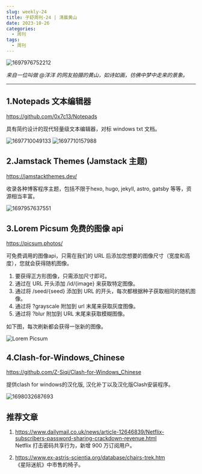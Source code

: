 ```yaml
---
slug: weekly-24
title: 子舒周刊-24 | 清晨黄山
date: 2023-10-26
categories:
  - 周刊
tags:
  - 周刊
---
```


![1697976752212](https://imgurl.zishu.me/images/1697976752212.jpg)

*来自一位叫做 @洋洋 的网友拍摄的黄山，如诗如画，彷佛中梦中走来的景象。*

---

## 1.Notepads 文本编辑器

https://github.com/0x7c13/Notepads

具有简约设计的现代轻量级文本编辑器，对标 windows txt 文档。

![1697710049133](https://imgurl.zishu.me/images/1697710049133.jpg)
![1697710157988](https://imgurl.zishu.me/images/1697710157988.jpg)

## 2.Jamstack Themes (Jamstack 主题) 

https://jamstackthemes.dev/

收录各种博客程序主题，包括不限于hexo, hugo, jekyll, astro, gatsby 等等，资源相当丰富。

![1697957637551](https://imgurl.zishu.me/images/1697957637551.jpg)

## 3.Lorem Picsum 免费的图像 api

https://picsum.photos/

可免费调用的图像api，只需在我们的 URL 后添加您想要的图像尺寸（宽度和高度），您就会获得随机图像。

1. 要获得正方形图像，只需添加尺寸即可。
2. 通过在 URL 开头添加 /id/{image} 来获取特定图像。
3. 通过将 /seed/{seed} 添加到 URL 的开头，每次都根据种子获取相同的随机图像。
4. 通过将 ?grayscale 附加到 url 末尾来获取灰度图像。
5. 通过将 ?blur 附加到 URL 末尾来获取模糊图像。

如下图，每次刷新都会获得一张新的图像。

![Lorem Picsum](https://picsum.photos/1920/1080)

## 4.Clash-for-Windows_Chinese

https://github.com/Z-Siqi/Clash-for-Windows_Chinese

提供clash for windows的汉化版, 汉化补丁以及汉化版Clash安装程序。

![1698032687693](https://imgurl.zishu.me/images/1698032687693.jpg)

## 推荐文章

1. https://www.dailymail.co.uk/news/article-12646839/Netflix-subscribers-password-sharing-crackdown-revenue.html  
Netflix 打击密码共享行为，新增 900 万订阅用户。

2. https://www.ex-astris-scientia.org/database/chairs-trek.htm  
《星际迷航》中市售的椅子。